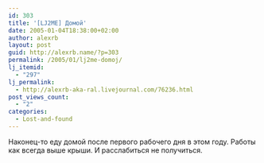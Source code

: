 ```yaml
---
id: 303
title: '[LJ2ME] Домой'
date: 2005-01-04T18:38:00+02:00
author: alexrb
layout: post
guid: http://alexrb.name/?p=303
permalink: /2005/01/lj2me-domoj/
lj_itemid:
  - "297"
lj_permalink:
  - http://alexrb-aka-ral.livejournal.com/76236.html
post_views_count:
  - "2"
categories:
  - Lost-and-found
---
```

Наконец-то еду домой после первого рабочего дня в этом году. Работы как всегда выше крыши. И расслабиться не получиться.